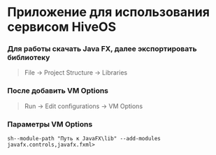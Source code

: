 # Приложение для использования сервисом HiveOS
### Для работы скачать Java FX, далее экспортировать библиотеку
> File → Project Structure → Libraries
### После добавить VM Options
> Run → Edit configurations → VM Options
### Параметры VM Options
```sh--module-path "Путь к JavaFX\lib" --add-modules javafx.controls,javafx.fxml>```
